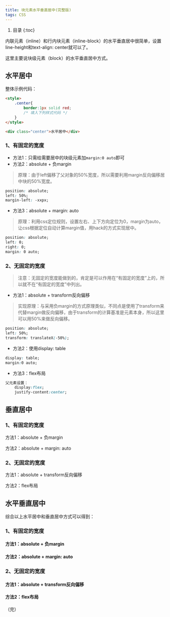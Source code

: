 ```yaml
---
title: 块元素水平垂直居中(完整版)
tags: CSS
---
```


1. 目录
{:toc}


内联元素（inline）和行内块元素（inline-block）的水平垂直居中很简单，设置line-height和text-align: center就可以了。

这里主要说块级元素（block）的水平垂直居中方式。


<!--more-->


## 水平居中

整体示例代码：

```html
<style>
    .center{
        border:1px solid red;
        /* 填入下列样式代码 */
    }
</style>

<div class="center">水平居中</div>
```



### 1、有固定的宽度

- 方法1：只需给需要居中的块级元素加`margin:0 auto`即可
- 方法2：absolute + 负margin

> 原理：由于left偏移了父对象的50%宽度，所以需要利用margin反向偏移居中块的50%宽度。

```css
position: absolute;
left: 50%;
margin-left: -xxpx;
```

- 方法3：absolute + margin: auto

> 原理：利用css定位规则，设置左右、上下方向定位为0，margin为auto，让css根据定位自动计算margin值，用hack的方式实现居中。

```css
position: absolute;
left: 0;
right: 0;
margin: 0 auto;
```



### 2、无固定的宽度

> 注意：无固定的宽度能做到的，肯定是可以作用在“有固定的宽度”上的，所以就不在“有固定的宽度”中列出。



- 方法1：absolute + transform反向偏移

> 实现原理：与采用负margin的方式原理类似，不同点是使用了transform来代替margin做反向偏移，由于transform的计算基准是元素本身，所以这里可以用50%来做反向偏移。

```css
position: absolute;
left: 50%;
transform: translateX(-50%);
```

- 方法2：使用display: table

```css
display: table;
margin:0 auto;
```

- 方法3：flex布局

```css
父元素设置：
	display:flex;
	justify-content:center;
```





## 垂直居中

### 1、有固定的宽度

方法1：absolute + 负margin

方法2：absolute + margin: auto



### 2、无固定的宽度

方法1：absolute + transform反向偏移

方法2：flex布局



## 水平垂直居中

综合以上水平居中和垂直居中方式可以得到：

### 1、有固定的宽度

#### 方法1：absolute + 负margin

#### 方法2：absolute + margin: auto

### 2、无固定的宽度

#### 方法1：absolute + transform反向偏移

#### 方法2：flex布局


（完）

